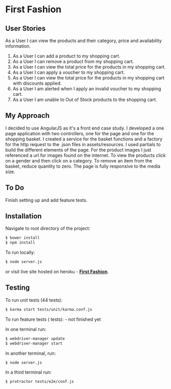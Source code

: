 First Fashion
=============

User Stories
------------

As a User I can view the products and their category, price and availability
information.

1. As a User I can add a product to my shopping cart.
2. As a User I can remove a product from my shopping cart.
3. As a User I can view the total price for the products in my shopping
cart.
4. As a User I can apply a voucher to my shopping cart.
5. As a User I can view the total price for the products in my shopping cart
with discounts applied.
6. As a User I am alerted when I apply an invalid voucher to my shopping
cart.
7. As a User I am unable to Out of Stock products to the shopping cart.

My Approach
-----------

I decided to use AngularJS as it's a front end case study. I developed a one page application with two controllers, one for the page and one for the shopping basket. I created a service for the basket functions and a factory for the http request to the .json files in assets/resources. I used partials to build the different elements of the page. For the product images I just referenced a url for images found on the internet. To view the products click on a gender and then click on a category. To remove an item from the basket, reduce quantity to zero. The page is fully responsive to the media size.

To Do
-----

Finish setting up and add feature tests.

Installation
------------

Navigate to root directory of the project:

```sh
$ bower install 
$ npm install
```
To run locally:

```sh
$ node server.js
```
or visit live site hosted on heroku - [**First Fashion**](https://polar-plains-66246.herokuapp.com/).

Testing
-------

To run unit tests (44 tests):

```sh
$ karma start tests/unit/karma.conf.js
```


To run feature tests ( tests): - not finished yet

In one terminal run:
```sh
$ webdriver-manager update
$ webdriver-manager start
```
In another terminal, run:
```sh
$ node server.js
```
In a third terminal run:
```sh
$ protractor tests/e2e/conf.js
```